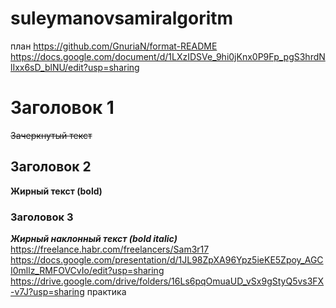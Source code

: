 # suleymanovsamiralgoritm
план 
https://github.com/GnuriaN/format-README
https://docs.google.com/document/d/1LXzIDSVe_9hi0jKnx0P9Fp_pgS3hrdNlIxx6sD_blNU/edit?usp=sharing
# Заголовок 1 
~~Зачеркнутый текст~~
## Заголовок 2
**Жирный текст (bold)**
### Заголовок 3
___Жирный наклонный текст (bold italic)___
https://freelance.habr.com/freelancers/Sam3r17
https://docs.google.com/presentation/d/1JL98ZpXA96Ypz5ieKE5Zpoy_AGCI0mllz_RMFOVCvIo/edit?usp=sharing 
 https://drive.google.com/drive/folders/16Ls6pqOmuaUD_vSx9gStyQ5vs3FX-v7J?usp=sharing практика
